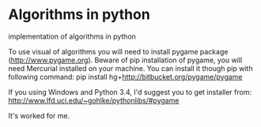 Algorithms in python
====================

implementation of algorithms in python

To use visual of algorithms you will need to install pygame package (http://www.pygame.org).
Beware of pip installation of pygame, you will need Mercurial installed on your machine.
You can install it though pip with following command:
    pip install hg+http://bitbucket.org/pygame/pygame

If you using Windows and Python 3.4, I'd suggest you to get installer from:
        http://www.lfd.uci.edu/~gohlke/pythonlibs/#pygame

It's worked for me.
